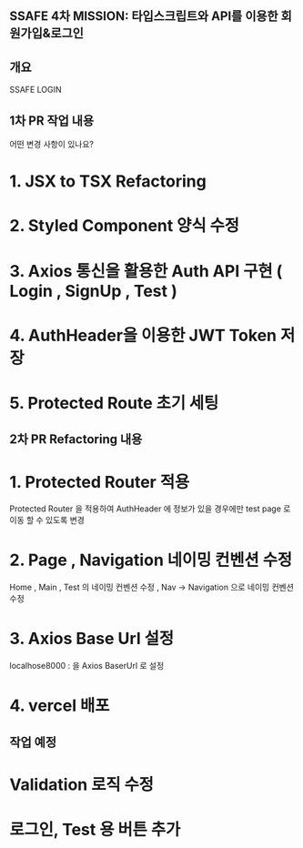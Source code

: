 ## SSAFE 4차 MISSION: 타입스크립트와 API를 이용한 회원가입&로그인


## 개요
SSAFE LOGIN


## 1차 PR 작업 내용
어떤 변경 사항이 있나요?
# 1. JSX to TSX Refactoring
# 2. Styled Component 양식 수정
# 3. Axios 통신을 활용한 Auth API 구현 ( Login , SignUp , Test )
# 4. AuthHeader을 이용한 JWT Token 저장
# 5. Protected Route 초기 세팅

## 2차 PR Refactoring 내용
# 1. Protected Router 적용
Protected Router 을 적용하여 AuthHeader 에 정보가 있을 경우에만 test page 로 이동 할 수 있도록 변경
# 2. Page , Navigation 네이밍 컨벤션 수정
Home , Main , Test 의 네이밍 컨벤션 수정 , Nav -> Navigation 으로 네이밍 컨벤션 수정
# 3. Axios Base Url 설정
localhose8000 : 을 Axios BaserUrl 로 설정
# 4. vercel 배포

## 작업 예정
# Validation 로직 수정
# 로그인, Test 용 버튼 추가
